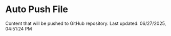 # Auto Push File

Content that will be pushed to GitHub repository.
Last updated: 06/27/2025, 04:51:24 PM